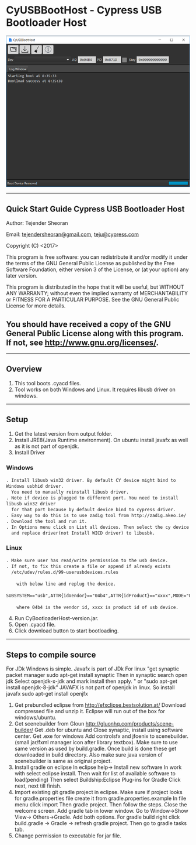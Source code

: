 # CyUSBBootHost - Cypress USB Bootloader Host
![alt text](https://github.com/tejv/CyUSBBootHost/blob/master/gui_image.PNG)

--------------------------------------------------------------------------------
Quick Start Guide Cypress USB Bootloader Host
--------------------------------------------------------------------------------
Author: Tejender Sheoran

Email:  tejendersheoran@gmail.com, teju@cypress.com

Copyright (C) <2017>  <Tejender Sheoran>

This program is free software: you can redistribute it and/or modify
it under the terms of the GNU General Public License as published by
the Free Software Foundation, either version 3 of the License, or
(at your option) any later version.

This program is distributed in the hope that it will be useful,
but WITHOUT ANY WARRANTY; without even the implied warranty of
MERCHANTABILITY or FITNESS FOR A PARTICULAR PURPOSE.  See the
GNU General Public License for more details.

You should have received a copy of the GNU General Public License
along with this program.  If not, see <http://www.gnu.org/licenses/>.
--------------------------------------------------------------------------------
-------------------------------------------------------------------------------
Overview
--------------------------------------------------------------------------------
1. This tool boots .cyacd files.
2. Tool works on both Windows and Linux. It requires libusb driver on windows.

--------------------------------------------------------------------------------
Setup
-------------------------------------------------------------------------------
1. Get the latest version from output folder.
2. Install JRE8(Java Runtime environment). On ubuntu install javafx as well as it is not part of openjdk.
3. Install Driver 
  ### Windows
    . Install libusb win32 driver. By default CY device might bind to Windows usbhid driver. 
      You need to manually reinstall libusb driver.
    . Note if device is plugged to different port. You need to install libusb win32 driver
      for that port because by default device bind to cypress driver.
    . Easy way to do this is to use zadig tool from http://zadig.akeo.ie/
    . Download the tool and run it.
    . In Options menu click on List all devices. Then select the cy device
      and replace driver(not Install WICD driver) to libusbk.
  ### Linux
    . Make sure user has read/write permisssion to the usb device. 
    . If not, to fix this create a file or append if already exists 
      /etc/udev/rules.d/99-userusbdevices.rules
      
        with below line and replug the device.
      SUBSYSTEM=="usb",ATTR{idVendor}=="04b4",ATTR{idProduct}=="xxxx",MODE="0660",GROUP="plugdev"
      
        where 04b4 is the vendor id, xxxx is product id of usb device.
        
4. Run CyBootloaderHost-version.jar.
5. Open .cyacd file.
6. Click download button to start bootloading.

--------------------------------------------------------------------------------------------------
Steps to compile source
--------------------------------------------------------------------------------------------------
For JDk Windows is simple. Javafx is part of JDk
For linux "get synaptic packet manager
sudo apt-get install synaptic
Then in synaptic search open jdk
Select openjdk-x-jdk and mark install then apply. " or "sudo apt-get install openjdk-8-jdk"
JAVAFX is not part of openjdk in linux. So install javafx
sudo apt-get install openjfx

1. Get prebundled eclipse from
http://efxclipse.bestsolution.at/
Download compressed file and unzip it. Eclipse will run out of the box for windows/ubuntu.
2. Get scenebuilder from Gloun
http://gluonhq.com/products/scene-builder/
Get .deb for ubuntu and Close synaptic, install using software center. 
Get .exe for windows
Add controlsfx and jfoenix to scenebuilder. (small jar/fxml manager icon after library textbox).
Make sure to use same version as used by build.gradle. Once build is done these get downloaded in build directory.
Also make sure java version of scenebuilder is same as original project.
3. Install gradle on eclipse
   In eclipse help-> Install new software
   In work with select eclipse install. Then wait for list of available software to load(pending)
   Then select Buildship:Eclipse Plug-ins for Gradle
   Click next, next till finish.
4. Import existing git gradle project in eclipse.
    Make sure if project looks for gradle.properties file create it from gradle.properties.example
   In file menu click import
   Then gradle project. Then follow the steps.
   Close the welcome screen.
   Add gradle tab in lower window. Go to Window->Show View-> Others->Gradle. Add both options.
   For gradle build right click build.gradle -> Gradle -> refresh gradle project.
   Then go to gradle tasks tab.
5. Change permission to executable for jar file.
